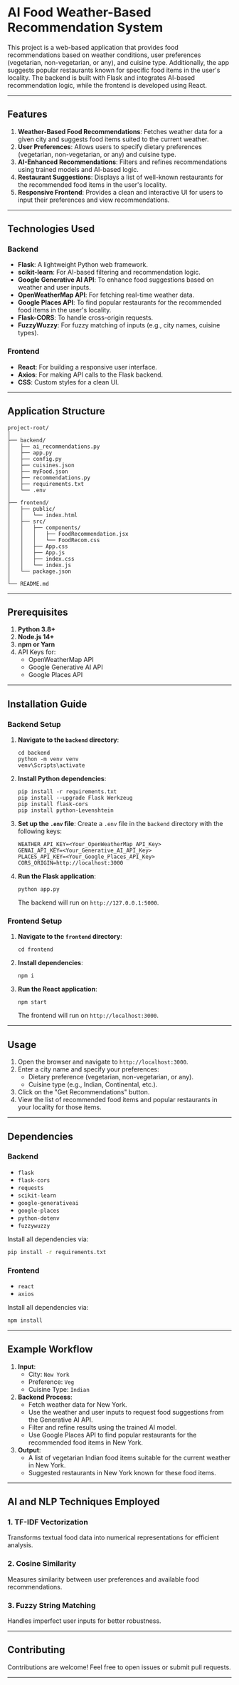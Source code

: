 # AI Food Weather-Based Recommendation System

This project is a web-based application that provides food recommendations based on weather conditions, user preferences (vegetarian, non-vegetarian, or any), and cuisine type. Additionally, the app suggests popular restaurants known for specific food items in the user's locality. The backend is built with Flask and integrates AI-based recommendation logic, while the frontend is developed using React.

---

## Features
1. **Weather-Based Food Recommendations**: Fetches weather data for a given city and suggests food items suited to the current weather.
2. **User Preferences**: Allows users to specify dietary preferences (vegetarian, non-vegetarian, or any) and cuisine type.
3. **AI-Enhanced Recommendations**: Filters and refines recommendations using trained models and AI-based logic.
4. **Restaurant Suggestions**: Displays a list of well-known restaurants for the recommended food items in the user's locality.
5. **Responsive Frontend**: Provides a clean and interactive UI for users to input their preferences and view recommendations.

---

## Technologies Used
### Backend
- **Flask**: A lightweight Python web framework.
- **scikit-learn**: For AI-based filtering and recommendation logic.
- **Google Generative AI API**: To enhance food suggestions based on weather and user inputs.
- **OpenWeatherMap API**: For fetching real-time weather data.
- **Google Places API**: To find popular restaurants for the recommended food items in the user's locality.
- **Flask-CORS**: To handle cross-origin requests.
- **FuzzyWuzzy**: For fuzzy matching of inputs (e.g., city names, cuisine types).

### Frontend
- **React**: For building a responsive user interface.
- **Axios**: For making API calls to the Flask backend.
- **CSS**: Custom styles for a clean UI.

---

## Application Structure
```
project-root/
│
├── backend/
│   ├── ai_recommendations.py
│   ├── app.py
│   ├── config.py
│   ├── cuisines.json
│   ├── myFood.json
│   ├── recommendations.py
│   ├── requirements.txt
│   └── .env
│
├── frontend/
│   ├── public/
│   │   └── index.html
│   ├── src/
│   │   ├── components/
│   │   │   ├── FoodRecommendation.jsx
│   │   │   └── FoodRecom.css
│   │   ├── App.css
│   │   ├── App.js
│   │   ├── index.css
│   │   └── index.js
│   └── package.json
│
└── README.md
```

---

## Prerequisites
1. **Python 3.8+**
2. **Node.js 14+**
3. **npm or Yarn**
4. API Keys for:
   - OpenWeatherMap API
   - Google Generative AI API
   - Google Places API

---

## Installation Guide

### Backend Setup
1. **Navigate to the `backend` directory**:
   ```
   cd backend
   python -m venv venv
   venv\Scripts\activate
   ```
2. **Install Python dependencies**:
   ```
   pip install -r requirements.txt
   pip install --upgrade Flask Werkzeug
   pip install flask-cors
   pip install python-Levenshtein
   ```
3. **Set up the `.env` file**:
   Create a `.env` file in the `backend` directory with the following keys:
   ```
   WEATHER_API_KEY=<Your_OpenWeatherMap_API_Key>
   GENAI_API_KEY=<Your_Generative_AI_API_Key>
   PLACES_API_KEY=<Your_Google_Places_API_Key>
   CORS_ORIGIN=http://localhost:3000
   ```
4. **Run the Flask application**:
   ```
   python app.py
   ```
   The backend will run on `http://127.0.0.1:5000`.

### Frontend Setup
1. **Navigate to the `frontend` directory**:
   ```
   cd frontend
   ```
2. **Install dependencies**:
   ```
   npm i
   ```
3. **Run the React application**:
   ```
   npm start
   ```
   The frontend will run on `http://localhost:3000`.

---

## Usage
1. Open the browser and navigate to `http://localhost:3000`.
2. Enter a city name and specify your preferences:
   - Dietary preference (vegetarian, non-vegetarian, or any).
   - Cuisine type (e.g., Indian, Continental, etc.).
3. Click on the "Get Recommendations" button.
4. View the list of recommended food items and popular restaurants in your locality for those items.

---

## Dependencies
### Backend
- `flask`
- `flask-cors`
- `requests`
- `scikit-learn`
- `google-generativeai`
- `google-places`
- `python-dotenv`
- `fuzzywuzzy`

Install all dependencies via:
```bash
pip install -r requirements.txt
```

### Frontend
- `react`
- `axios`

Install all dependencies via:
```bash
npm install
```

---

## Example Workflow
1. **Input**:
   - City: `New York`
   - Preference: `Veg`
   - Cuisine Type: `Indian`
2. **Backend Process**:
   - Fetch weather data for New York.
   - Use the weather and user inputs to request food suggestions from the Generative AI API.
   - Filter and refine results using the trained AI model.
   - Use Google Places API to find popular restaurants for the recommended food items in New York.
3. **Output**:
   - A list of vegetarian Indian food items suitable for the current weather in New York.
   - Suggested restaurants in New York known for these food items.

---

## AI and NLP Techniques Employed

### 1. **TF-IDF Vectorization**
Transforms textual food data into numerical representations for efficient analysis.

### 2. **Cosine Similarity**
Measures similarity between user preferences and available food recommendations.

### 3. **Fuzzy String Matching**
Handles imperfect user inputs for better robustness.

---

## Contributing
Contributions are welcome! Feel free to open issues or submit pull requests.

--- 
